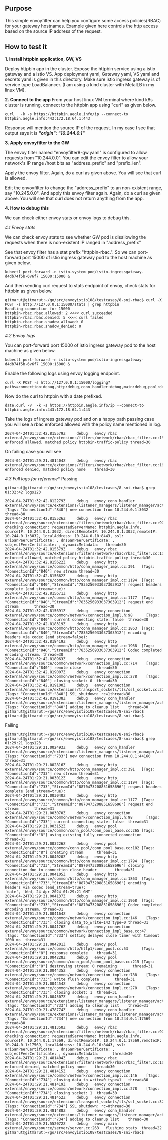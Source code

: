 ## Purpose

This simple envoyfilter can help you configure some access policies(RBAC) for your gateway hostnames. Example given here controls the http access based on the source IP address of the request.

## How to test it

**1. Install httpbin application, GW, VS**

Deploy httpbin app in the cluster. Expose the httpbin service using a istio gateway and a istio VS. App deployment yaml, Gateway yaml, VS yaml and secrets yaml is given in this directory. Make sure istio ingress gateway is of service type LoadBalancer. (I am using a kind cluster with MetalLB in my linux VM).

**2. Connect to the app**
From your host linux VM terminal where kind k8s cluster is running, connect to the httpbin  app using "curl" as given below.

    curl   -k -s https://httpbin.aegle.info/ip --connect-to httpbin.aegle.info:443:172.18.64.1:443

Response will mention the source IP of the request. In my case I see that output says it is ***"origin": "10.244.0.1"***

**3. Apply envoyfilter to the GW**

The envoy filter named "envoyfilter8-gw.yaml" is configured to allow requests from "10.244.0.0". You can edit the envoy filter to allow your network's IP range /host bits as "address_prefix" and "prefix_len".

Apply the envoy filter. Again, do a curl as given above. You will see that curl is allowed.

Edit the envoyfilter to change the "address_prefix" to an non-existent range, say "10.245.0.0". And apply this envoy filter again.  Again, do a curl as given above. You will see that curl does not return anything from the app.

**4. How to debug this**

We can check either envoy stats or envoy logs to debug this.

*4.1 Envoy stats*

We can check envoy stats to see whether GW pod is disallowing the requests when there is non-existent IP ranged in "address_prefix"

See that envoy filter has a stat prefix "httpbin-rbac.". So we can port-forward port 15000 of istio ingress gateway pod to the host machine as given below.

    kubectl port-forward -n istio-system pod/istio-ingressgateway-d4db74f5b-6v6f7 15000:15000 &
And then sending curl request to stats endpoint of envoy, check stats for httpbin as given below.

    gitmarut@gitmarut:~/go/src/envoyistio108/testcases/8-sni-rbac$ curl -X POST -s http://127.0.0.1:15000/stats | grep httpbin
    Handling connection for 15000
    httpbin-rbac.rbac.allowed: 2 <<<< curl succeeded
    httpbin-rbac.rbac.denied: 5 <<<< curl failed
    httpbin-rbac.rbac.shadow_allowed: 0
    httpbin-rbac.rbac.shadow_denied: 0

*4.2 Envoy logs*

You can port-forward port 15000 of istio ingress gateway pod to the host machine as given below.

    kubectl port-forward -n istio-system pod/istio-ingressgateway-d4db74f5b-6v6f7 15000:15000 &

Enable the following logs using envoy logging endpoint.

    curl -X POST -s http://127.0.0.1:15000/logging?paths=connection:debug,http:debug,conn_handler:debug,main:debug,pool:debug,rbac:debug

Now do the curl to httpbin with a date prefixed.

    date;curl -v  -k -s https://httpbin.aegle.info/ip --connect-to httpbin.aegle.info:443:172.18.64.1:443

Take the logs of ingress gateway pod and on a happy path passing case you will see a rbac enforced allowed with the policy name mentioned in log.

    2024-04-24T01:32:42.815579Z     debug   envoy rbac external/envoy/source/extensions/filters/network/rbac/rbac_filter.cc:156     enforced allowed, matched policy httpbin-traffic-policy thread=30

On failing case you will see 

    2024-04-24T01:29:21.481404Z     debug   envoy rbac external/envoy/source/extensions/filters/network/rbac/rbac_filter.cc:168     enforced denied, matched policy none    thread=30

*4.3 Full logs for reference**
Passing 

    gitmarut@gitmarut:~/go/src/envoyistio108/testcases/8-sni-rbac$ grep 01:32:42 logs123
    
    2024-04-24T01:32:42.812279Z     debug   envoy conn_handler external/envoy/source/extensions/listener_managers/listener_manager/active_tcp_listener.cc:159       [Tags: "ConnectionId":"840"] new connection from 10.244.0.1:3032       thread=30
    2024-04-24T01:32:42.815526Z     debug   envoy rbac external/envoy/source/extensions/filters/network/rbac/rbac_filter.cc:90      checking connection: requestedServerName: httpbin.aegle.info, sourceIP: 10.244.0.1:3032, directRemoteIP: 10.244.0.1:3032,remoteIP: 10.244.0.1:3032, localAddress: 10.244.0.10:8443, ssl: uriSanPeerCertificate: , dnsSanPeerCertificate: , subjectPeerCertificate: , dynamicMetadata:   thread=30
    2024-04-24T01:32:42.815579Z     debug   envoy rbac external/envoy/source/extensions/filters/network/rbac/rbac_filter.cc:156     enforced allowed, matched policy httpbin-traffic-policy thread=30
    2024-04-24T01:32:42.815622Z     debug   envoy http external/envoy/source/common/http/conn_manager_impl.cc:391   [Tags: "ConnectionId":"840"] new stream thread=30
    2024-04-24T01:32:42.815662Z     debug   envoy http external/envoy/source/common/http/conn_manager_impl.cc:1194  [Tags: "ConnectionId":"840","StreamId":"7835256933037303912"] request headers complete (end_stream=true):
    2024-04-24T01:32:42.815671Z     debug   envoy http external/envoy/source/common/http/conn_manager_impl.cc:1177  [Tags: "ConnectionId":"840","StreamId":"7835256933037303912"] request end stream       thread=30
    2024-04-24T01:32:42.815691Z     debug   envoy connection external/envoy/source/common/network/connection_impl.h:98      [Tags: "ConnectionId":"840"] current connecting state: false  thread=30
    2024-04-24T01:32:42.818319Z     debug   envoy http external/envoy/source/common/http/conn_manager_impl.cc:1863  [Tags: "ConnectionId":"840","StreamId":"7835256933037303912"] encoding headers via codec (end_stream=false):
    2024-04-24T01:32:42.818419Z     debug   envoy http external/envoy/source/common/http/conn_manager_impl.cc:1968  [Tags: "ConnectionId":"840","StreamId":"7835256933037303912"] Codec completed encoding stream. thread=30
    2024-04-24T01:32:42.818963Z     debug   envoy connection external/envoy/source/common/network/connection_impl.cc:714    [Tags: "ConnectionId":"840"] remote close       thread=30
    2024-04-24T01:32:42.819007Z     debug   envoy connection external/envoy/source/common/network/connection_impl.cc:278    [Tags: "ConnectionId":"840"] closing socket: 0  thread=30
    2024-04-24T01:32:42.819100Z     debug   envoy connection external/envoy/source/extensions/transport_sockets/tls/ssl_socket.cc:329       [Tags: "ConnectionId":"840"] SSL shutdown: rc=1thread=30
    2024-04-24T01:32:42.819138Z     debug   envoy conn_handler external/envoy/source/extensions/listener_managers/listener_manager/active_stream_listener_base.cc:135       [Tags: "ConnectionId":"840"] adding to cleanup list    thread=30
    gitmarut@gitmarut:~/go/src/envoyistio108/testcases/8-sni-rbac$
    gitmarut@gitmarut:~/go/src/envoyistio108/testcases/8-sni-rbac$

Failing

    gitmarut@gitmarut:~/go/src/envoyistio108/testcases/8-sni-rbac$
    gitmarut@gitmarut:~/go/src/envoyistio108/testcases/8-sni-rbac$ grep 01:29:21 logs123
    2024-04-24T01:29:21.002493Z     debug   envoy conn_handler external/envoy/source/extensions/listener_managers/listener_manager/active_tcp_listener.cc:159       [Tags: "ConnectionId":"733"] new connection from 10.244.0.1:44160      thread=31
    2024-04-24T01:29:21.002816Z     debug   envoy http external/envoy/source/common/http/conn_manager_impl.cc:391   [Tags: "ConnectionId":"733"] new stream thread=31
    2024-04-24T01:29:21.003012Z     debug   envoy http external/envoy/source/common/http/conn_manager_impl.cc:1194  [Tags: "ConnectionId":"733","StreamId":"8870473208851658696"] request headers complete (end_stream=true):
    2024-04-24T01:29:21.003040Z     debug   envoy http external/envoy/source/common/http/conn_manager_impl.cc:1177  [Tags: "ConnectionId":"733","StreamId":"8870473208851658696"] request end stream       thread=31
    2024-04-24T01:29:21.003070Z     debug   envoy connection external/envoy/source/common/network/connection_impl.h:98      [Tags: "ConnectionId":"733"] current connecting state: false  thread=31
    2024-04-24T01:29:21.003152Z     debug   envoy pool external/envoy/source/common/conn_pool/conn_pool_base.cc:265 [Tags: "ConnectionId":"8"] using existing fully connected connection  thread=31
    2024-04-24T01:29:21.003226Z     debug   envoy pool external/envoy/source/common/conn_pool/conn_pool_base.cc:182 [Tags: "ConnectionId":"8"] creating stream      thread=31
    2024-04-24T01:29:21.004020Z     debug   envoy http external/envoy/source/common/http/conn_manager_impl.cc:1794  [Tags: "ConnectionId":"733","StreamId":"8870473208851658696"] closing connection due to connection close header        thread=31
    2024-04-24T01:29:21.004105Z     debug   envoy http external/envoy/source/common/http/conn_manager_impl.cc:1863  [Tags: "ConnectionId":"733","StreamId":"8870473208851658696"] encoding headers via codec (end_stream=true):
    'date', 'Wed, 24 Apr 2024 01:29:21 GMT'
    2024-04-24T01:29:21.004137Z     debug   envoy http external/envoy/source/common/http/conn_manager_impl.cc:1968  [Tags: "ConnectionId":"733","StreamId":"8870473208851658696"] Codec completed encoding stream. thread=31
    2024-04-24T01:29:21.004164Z     debug   envoy connection external/envoy/source/common/network/connection_impl.cc:146    [Tags: "ConnectionId":"733"] closing data_to_write=143 type=0 thread=31
    2024-04-24T01:29:21.004176Z     debug   envoy connection external/envoy/source/common/network/connection_impl_base.cc:47        [Tags: "ConnectionId":"733"] setting delayed close timer with timeout 1000 ms  thread=31
    2024-04-24T01:29:21.004201Z     debug   envoy pool external/envoy/source/common/http/http1/conn_pool.cc:53      [Tags: "ConnectionId":"8"] response complete    thread=31
    2024-04-24T01:29:21.004228Z     debug   envoy pool external/envoy/source/common/conn_pool/conn_pool_base.cc:215 [Tags: "ConnectionId":"8"] destroying stream: 0 remaining       thread=31
    2024-04-24T01:29:21.004435Z     debug   envoy connection external/envoy/source/common/network/connection_impl.cc:788    [Tags: "ConnectionId":"733"] write flush complete       thread=31
    2024-04-24T01:29:21.004454Z     debug   envoy connection external/envoy/source/common/network/connection_impl.cc:278    [Tags: "ConnectionId":"733"] closing socket: 1  thread=31
    2024-04-24T01:29:21.004507Z     debug   envoy conn_handler external/envoy/source/extensions/listener_managers/listener_manager/active_stream_listener_base.cc:135       [Tags: "ConnectionId":"733"] adding to cleanup list    thread=31
    2024-04-24T01:29:21.478774Z     debug   envoy conn_handler external/envoy/source/extensions/listener_managers/listener_manager/active_tcp_listener.cc:159       [Tags: "ConnectionId":"734"] new connection from 10.244.0.1:17569      thread=30
    2024-04-24T01:29:21.481350Z     debug   envoy rbac external/envoy/source/extensions/filters/network/rbac/rbac_filter.cc:90      checking connection: requestedServerName: httpbin.aegle.info, sourceIP: 10.244.0.1:17569, directRemoteIP: 10.244.0.1:17569,remoteIP: 10.244.0.1:17569, localAddress: 10.244.0.10:8443, ssl: uriSanPeerCertificate: , dnsSanPeerCertificate: , subjectPeerCertificate: , dynamicMetadata:      thread=30
    2024-04-24T01:29:21.481404Z     debug   envoy rbac external/envoy/source/extensions/filters/network/rbac/rbac_filter.cc:168     enforced denied, matched policy none    thread=30
    2024-04-24T01:29:21.481415Z     debug   envoy connection external/envoy/source/common/network/connection_impl.cc:146    [Tags: "ConnectionId":"734"] closing data_to_write=0 type=1   thread=30
    2024-04-24T01:29:21.481419Z     debug   envoy connection external/envoy/source/common/network/connection_impl.cc:278    [Tags: "ConnectionId":"734"] closing socket: 1  thread=30
    2024-04-24T01:29:21.481452Z     debug   envoy connection external/envoy/source/extensions/transport_sockets/tls/ssl_socket.cc:329       [Tags: "ConnectionId":"734"] SSL shutdown: rc=0thread=30
    2024-04-24T01:29:21.481488Z     debug   envoy conn_handler external/envoy/source/extensions/listener_managers/listener_manager/active_stream_listener_base.cc:135       [Tags: "ConnectionId":"734"] adding to cleanup list    thread=30
    2024-04-24T01:29:21.552072Z     debug   envoy main external/envoy/source/server/server.cc:263   flushing stats  thread=22
    gitmarut@gitmarut:~/go/src/envoyistio108/testcases/8-sni-rbac$

